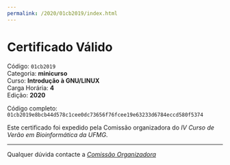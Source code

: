 ```yaml
---
permalink: /2020/01cb2019/index.html
---
```


# Certificado Válido

Código: `01cb2019`<br>
Categoria: **minicurso**<br>
Curso: **Introdução à GNU/LINUX**<br>
Carga Horária: **4**<br>
Edição: **2020**<br>


Código completo: `01cb2019e8bcb44d578c1cee0dc73656f76fcee19e63233d6784eccd580f5374`


Este certificado foi expedido pela Comissão organizadora do *IV Curso de Verão em Bioinformática da UFMG*.

----

Qualquer dúvida contacte a [_Comissão Organizadora_](<mailto:cursobioinfoufmg@gmail.com$subject=[Certificados]>)

